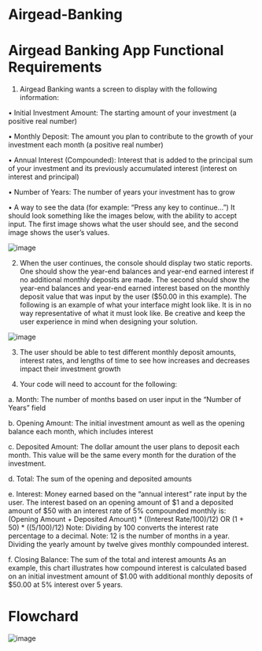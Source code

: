 # Airgead-Banking

# Airgead Banking App Functional Requirements
1. Airgead Banking wants a screen to display with the following information:

• Initial Investment Amount: The starting amount of your investment (a positive real
number)

• Monthly Deposit: The amount you plan to contribute to the growth of your investment
each month (a positive real number)

• Annual Interest (Compounded): Interest that is added to the principal sum of your
investment and its previously accumulated interest (interest on interest and principal)

• Number of Years: The number of years your investment has to grow

• A way to see the data (for example: “Press any key to continue…”)
It should look something like the images below, with the ability to accept input. The first image
shows what the user should see, and the second image shows the user’s values.

![image](https://user-images.githubusercontent.com/110702739/186437742-9c890af6-a736-4023-9ab9-9fd7124b91d0.png)

2. When the user continues, the console should display two static reports. One should show the
year-end balances and year-end earned interest if no additional monthly deposits are made. The
second should show the year-end balances and year-end earned interest based on the monthly
deposit value that was input by the user ($50.00 in this example). The following is an example of
what your interface might look like. It is in no way representative of what it must look like. Be
creative and keep the user experience in mind when designing your solution.

![image](https://user-images.githubusercontent.com/110702739/186438480-4216ec85-24d0-4cef-baa0-5d6e0a9cb207.png)

3. The user should be able to test different monthly deposit amounts, interest rates, and lengths of
time to see how increases and decreases impact their investment growth

4. Your code will need to account for the following:
 
a. Month: The number of months based on user input in the “Number of Years” field

b. Opening Amount: The initial investment amount as well as the opening balance each
month, which includes interest

c. Deposited Amount: The dollar amount the user plans to deposit each month. This value
will be the same every month for the duration of the investment.

d. Total: The sum of the opening and deposited amounts

e. Interest: Money earned based on the “annual interest” rate input by the user. The
interest based on an opening amount of $1 and a deposited amount of $50 with an
interest rate of 5% compounded monthly is:
(Opening Amount + Deposited Amount) * ((Interest Rate/100)/12)
OR
(1 + 50) * ((5/100)/12)
Note: Dividing by 100 converts the interest rate percentage to a decimal.
Note: 12 is the number of months in a year. Dividing the yearly amount by twelve gives
monthly compounded interest.

f. Closing Balance: The sum of the total and interest amounts
As an example, this chart illustrates how compound interest is calculated based on an initial
investment amount of $1.00 with additional monthly deposits of $50.00 at 5% interest over 5
years.

# Flowchard
![image](https://user-images.githubusercontent.com/110702739/186440115-ef6e9875-0e02-4e64-99eb-56f6fc5e45d5.png)

